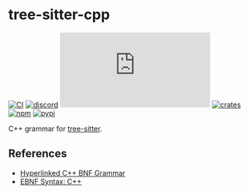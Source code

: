 # tree-sitter-cpp

[![CI][ci]](https://github.com/tree-sitter/tree-sitter-cpp/actions/workflows/ci.yml)
[![discord][discord]](https://discord.gg/w7nTvsVJhm)
[![matrix][matrix]](https://matrix.to/#/#tree-sitter-chat:matrix.org)
[![crates][crates]](https://crates.io/crates/tree-sitter-cpp)
[![npm][npm]](https://www.npmjs.com/package/tree-sitter-cpp)
[![pypi][pypi]](https://pypi.org/project/tree-sitter-cpp)

C++ grammar for [tree-sitter](https://github.com/tree-sitter/tree-sitter).

## References

- [Hyperlinked C++ BNF Grammar](http://www.nongnu.org/hcb/)
- [EBNF Syntax: C++](http://www.externsoft.ch/download/cpp-iso.html)

[ci]: https://img.shields.io/github/actions/workflow/status/tree-sitter/tree-sitter-cpp/ci.yml?logo=github&label=CI
[discord]: https://img.shields.io/discord/1063097320771698699?logo=discord&label=discord
[matrix]: https://img.shields.io/matrix/tree-sitter-chat%3Amatrix.org?logo=matrix&label=matrix
[npm]: https://img.shields.io/npm/v/tree-sitter-cpp?logo=npm
[crates]: https://img.shields.io/crates/v/tree-sitter-cpp?logo=rust
[pypi]: https://img.shields.io/pypi/v/tree-sitter-cpp?logo=pypi&logoColor=ffd242
